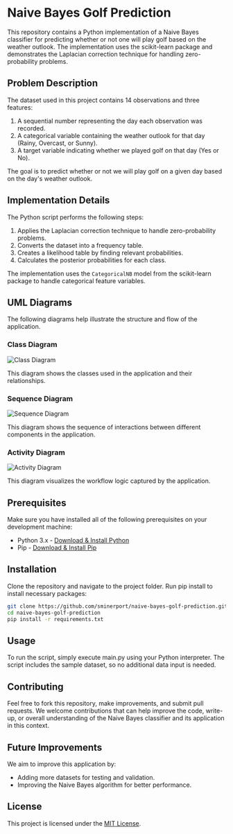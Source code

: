 # Naive Bayes Golf Prediction

This repository contains a Python implementation of a Naive Bayes classifier for predicting whether or not one will play golf based on the weather outlook. The implementation uses the scikit-learn package and demonstrates the Laplacian correction technique for handling zero-probability problems.

## Problem Description

The dataset used in this project contains 14 observations and three features:

1. A sequential number representing the day each observation was recorded.
2. A categorical variable containing the weather outlook for that day (Rainy, Overcast, or Sunny).
3. A target variable indicating whether we played golf on that day (Yes or No).

The goal is to predict whether or not we will play golf on a given day based on the day's weather outlook.

## Implementation Details

The Python script performs the following steps:

1. Applies the Laplacian correction technique to handle zero-probability problems.
2. Converts the dataset into a frequency table.
3. Creates a likelihood table by finding relevant probabilities.
4. Calculates the posterior probabilities for each class.

The implementation uses the `CategoricalNB` model from the scikit-learn package to handle categorical feature variables.

## UML Diagrams

The following diagrams help illustrate the structure and flow of the application.

### Class Diagram
![Class Diagram](uml\output\class\NaiveBayesClassDiagram.png)

This diagram shows the classes used in the application and their relationships.

### Sequence Diagram
![Sequence Diagram](uml\output\sequence\NaiveBayesSequenceDiagram.png)

This diagram shows the sequence of interactions between different components in the application.

### Activity Diagram
![Activity Diagram](uml/output/activity/NaiveBayesActivityDiagram.png)

This diagram visualizes the workflow logic captured by the application.

## Prerequisites

Make sure you have installed all of the following prerequisites on your development machine:

- Python 3.x - [Download & Install Python](https://www.python.org/downloads/)
- Pip - [Download & Install Pip](https://pip.pypa.io/en/stable/installing/)

## Installation

Clone the repository and navigate to the project folder. Run pip install to install necessary packages:

```bash
git clone https://github.com/sminerport/naive-bayes-golf-prediction.git
cd naive-bayes-golf-prediction
pip install -r requirements.txt
```

## Usage

To run the script, simply execute main.py using your Python interpreter. The script includes the sample dataset, so no additional data input is needed.

## Contributing

Feel free to fork this repository, make improvements, and submit pull requests. We welcome contributions that can help improve the code, write-up, or overall understanding of the Naive Bayes classifier and its application in this context.

## Future Improvements

We aim to improve this application by:

* Adding more datasets for testing and validation.
* Improving the Naive Bayes algorithm for better performance.

## License

This project is licensed under the [MIT License](LICENSE).
